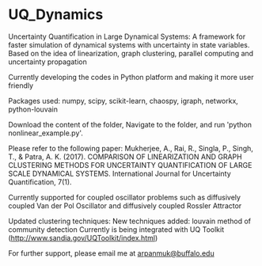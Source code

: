 # UQ_Dynamics
Uncertainty Quantification in Large Dynamical Systems: A framework for faster simulation of dynamical systems with uncertainty in state variables. Based on the idea of linearization, graph clustering, parallel computing and uncertainty propagation

Currently developing the codes in Python platform and making it more user friendly

Packages used: numpy, scipy, scikit-learn, chaospy, igraph, networkx, python-louvain

Download the content of the folder, Navigate to the folder, and run 'python nonlinear_example.py'. 

Please refer to the following paper: 
Mukherjee, A., Rai, R., Singla, P., Singh, T., & Patra, A. K. (2017). COMPARISON OF LINEARIZATION AND GRAPH CLUSTERING METHODS FOR UNCERTAINTY QUANTIFICATION OF LARGE SCALE DYNAMICAL SYSTEMS. International Journal for Uncertainty Quantification, 7(1).

Currently supported for coupled oscillator problems such as diffusively coupled Van der Pol Oscillator and diffusively coupled Rossler Attractor

Updated clustering techniques: New techniques added: louvain method of community detection
Currently is being integrated with UQ Toolkit (http://www.sandia.gov/UQToolkit/index.html)


For further support, please email me at arpanmuk@buffalo.edu
